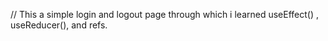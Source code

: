 // This a simple login and logout page through which i learned useEffect() , useReducer(), and refs.
